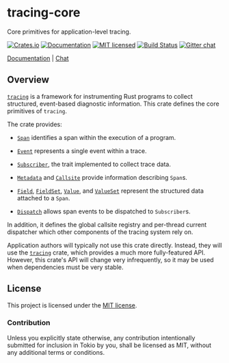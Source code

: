 # tracing-core

Core primitives for application-level tracing.

[![Crates.io][crates-badge]][crates-url]
[![Documentation][docs-badge]][docs-url]
[![MIT licensed][mit-badge]][mit-url]
[![Build Status][azure-badge]][azure-url]
[![Gitter chat][gitter-badge]][gitter-url]

[Documentation][docs-url] |
[Chat][gitter-url]

[crates-badge]: https://img.shields.io/crates/v/tracing-core.svg
[crates-url]: https://crates.io/crates/tracing-core
[docs-badge]: https://docs.rs/tracing-core/badge.svg
[docs-url]: https://docs.rs/tracing-core
[mit-badge]: https://img.shields.io/badge/license-MIT-blue.svg
[mit-url]: LICENSE
[azure-badge]: https://dev.azure.com/tracing/tracing/_apis/build/status/tokio-rs.tracing?branchName=master
[azure-url]: https://dev.azure.com/tracing/tracing/_build/latest?definitionId=1&branchName=master
[gitter-badge]: https://img.shields.io/gitter/room/tokio-rs/tracing.svg
[gitter-url]: https://gitter.im/tokio-rs/tracing

## Overview

[`tracing`] is a framework for instrumenting Rust programs to collect
structured, event-based diagnostic information. This crate defines the core
primitives of `tracing`.

The crate provides:

* [`Span`] identifies a span within the execution of a program.

* [`Event`] represents a single event within a trace.

* [`Subscriber`], the trait implemented to collect trace data.

* [`Metadata`] and [`Callsite`] provide information describing `Span`s.

* [`Field`], [`FieldSet`], [`Value`], and [`ValueSet`] represent the
  structured data attached to a `Span`.

* [`Dispatch`] allows span events to be dispatched to `Subscriber`s.

In addition, it defines the global callsite registry and per-thread current
dispatcher which other components of the tracing system rely on.

Application authors will typically not use this crate directly. Instead, they
will use the [`tracing`] crate, which provides a much more fully-featured
API. However, this crate's API will change very infrequently, so it may be used
when dependencies must be very stable.

[`tracing`]: ../tracing
[`Span`]: https://docs.rs/tracing-core/0.1.3/tracing_core/span/struct.Span.html
[`Event`]: https://docs.rs/tracing-core/0.1.3/tracing_core/event/struct.Event.html
[`Subscriber`]: https://docs.rs/tracing-core/0.1.3/tracing_core/subscriber/trait.Subscriber.html
[`Metadata`]: https://docs.rs/tracing-core/0.1.3/tracing_core/metadata/struct.Metadata.html
[`Callsite`]: https://docs.rs/tracing-core/0.1.3/tracing_core/callsite/trait.Callsite.html
[`Field`]: https://docs.rs/tracing-core/0.1.3/tracing_core/field/struct.Field.html
[`FieldSet`]: https://docs.rs/tracing-core/0.1.3/tracing_core/field/struct.FieldSet.html
[`Value`]: https://docs.rs/tracing-core/0.1.3/tracing_core/field/trait.Value.html
[`ValueSet`]: https://docs.rs/tracing-core/0.1.3/tracing_core/field/struct.ValueSet.html
[`Dispatch`]: https://docs.rs/tracing-core/0.1.3/tracing_core/dispatcher/struct.Dispatch.html

## License

This project is licensed under the [MIT license](LICENSE).

### Contribution

Unless you explicitly state otherwise, any contribution intentionally submitted
for inclusion in Tokio by you, shall be licensed as MIT, without any additional
terms or conditions.

